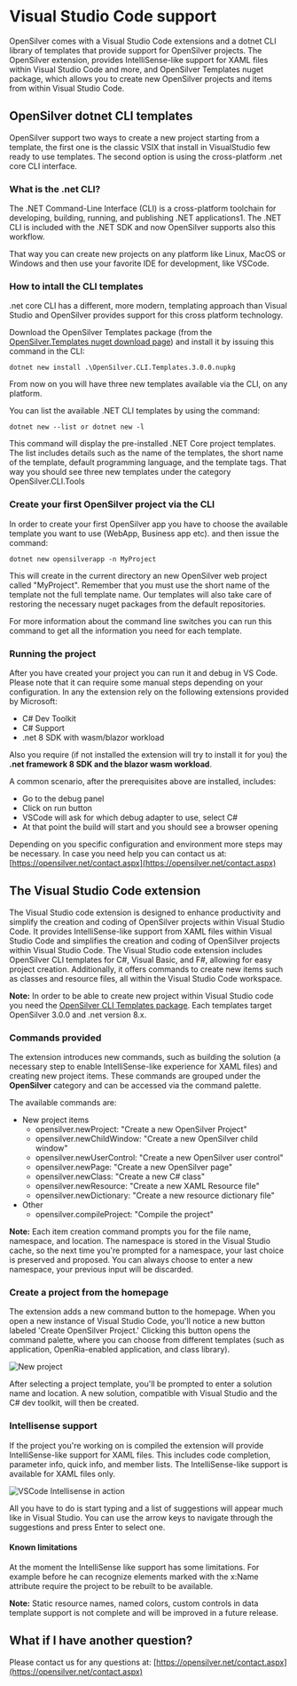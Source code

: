 # Visual Studio Code support
OpenSilver comes with a Visual Studio Code extensions and a dotnet CLI library of templates that provide support for OpenSilver projects. 
The OpenSilver extension, provides IntelliSense-like support for XAML files within Visual Studio Code and more, and OpenSilver Templates nuget package, which allows you to create new OpenSilver projects and items from within Visual Studio Code.

## OpenSilver dotnet CLI templates
OpenSilver support two ways to create a new project starting from a template, the first one is the classic VSIX that install in VisualStudio few ready to use templates. The second option is using the cross-platform .net core CLI interface.

### What is the .net CLI?
The .NET Command-Line Interface (CLI) is a cross-platform toolchain for developing, building, running, and publishing .NET applications1. The .NET CLI is included with the .NET SDK and now OpenSilver supports also this workflow.

That way you can create new projects on any platform like Linux, MacOS or Windows and then use your favorite IDE for development, like VSCode.

### How to intall the CLI templates
.net core CLI has a different, more modern, templating approach than Visual Studio and OpenSilver provides support for this cross platform technology.

Download the OpenSilver Templates package (from the [OpenSilver.Templates nuget download page](https://www.nuget.org/packages/OpenSilver.Templates)) and install it by issuing this command in the CLI:
	
	dotnet new install .\OpenSilver.CLI.Templates.3.0.0.nupkg

From now on you will have three new templates available via the CLI, on any platform.

You can list the available .NET CLI templates by using the command: 

	dotnet new --list or dotnet new -l 

This command will display the pre-installed .NET Core project templates. The list includes details such as the name of the templates, the short name of the template, default programming language, and the template tags. That way you should see three new templates under the category OpenSilver.CLI.Tools

### Create your first OpenSilver project via the CLI

In order to create your first OpenSilver app you have to choose the available template you want to use (WebApp, Business app etc). and then issue the command:

	dotnet new opensilverapp -n MyProject

This will create in the current directory an new OpenSilver web project called "MyProject". Remember that you must use the short name of the template not the full template name. Our templates will also take care of restoring the necessary nuget packages from the default repositories.

For more information about the command line switches you can run this command to get all the information you need for each template.

### Running the project
After you have created your project you can run it and debug in VS Code. Please note that it can require some manual steps depending on your configuration. In any the extension rely on the following extensions provided by Microsoft:

- C# Dev Toolkit
- C# Support
- .net 8 SDK with wasm/blazor workload

Also you require (if not installed the extension will try to install it for you) the **.net framework 8 SDK and the blazor wasm workload**.

A common scenario, after the prerequisites above are installed, includes:

- Go to the debug panel
- Click on run button
- VSCode will ask for which debug adapter to use, select C#
- At that point the build will start and you should see a browser opening

Depending on you specific configuration and environment more steps may be necessary. In case you need help you can contact us at: [https://opensilver.net/contact.aspx](https://opensilver.net/contact.aspx)

## The Visual Studio Code extension
The Visual Studio code extension is designed to enhance productivity and simplify the creation and coding of OpenSilver projects within Visual Studio Code. 
It provides IntelliSense-like support from XAML files within Visual Studio Code and simplifies the creation and coding of OpenSilver projects within Visual Studio Code. The Visual Studio code extension includes OpenSilver CLI templates for C#, Visual Basic, and F#, allowing for easy project creation. Additionally, it offers commands to create new items such as classes and resource files, all within the Visual Studio Code workspace. 

**Note:** In order to be able to create new project within Visual Studio code you need the [OpenSilver CLI Templates package](https://github.com/OpenSilver/OpenSilver.VSIX). Each templates target OpenSilver 3.0.0 and .net version 8.x.

### Commands provided
The extension introduces new commands, such as building the solution (a necessary step to enable IntelliSense-like experience for XAML files) and creating new project items. These commands are grouped under the **OpenSilver** category and can be accessed via the command palette.

The available commands are:

- New project items
  - opensilver.newProject: "Create a new OpenSilver Project"
  - opensilver.newChildWindow: "Create a new OpenSilver child window"
  - opensilver.newUserControl: "Create a new OpenSilver user control"
  - opensilver.newPage: "Create a new OpenSilver page"
  - opensilver.newClass: "Create a new C# class"
  - opensilver.newResource: "Create a new XAML Resource file"
  - opensilver.newDictionary: "Create a new resource dictionary file"
- Other
  - opensilver.compileProject: "Compile the project"
  
**Note:** Each item creation command prompts you for the file name, namespace, and location. The namespace is stored in the Visual Studio cache, so the next time you're prompted for a namespace, your last choice is preserved and proposed. You can always choose to enter a new namespace, your previous input will be discarded.

### Create a project from the homepage
The extension adds a new command button to the homepage. When you open a new instance of Visual Studio Code, you'll notice a new button labeled 'Create OpenSilver Project.' Clicking this button opens the command palette, where you can choose from different templates (such as application, OpenRia-enabled application, and class library).

![New project](/images/vscodeCreateNewProject.png "New project command button")

After selecting a project template, you'll be prompted to enter a solution name and location. A new solution, compatible with Visual Studio and the C# dev toolkit, will then be created.

### Intellisense support
If the project you're working on is compiled the extension will provide IntelliSense-like support for XAML files. This includes code completion, parameter info, quick info, and member lists. The IntelliSense-like support is available for XAML files only.

![VSCode Intellisense in action](/images/vscodeIntellisense.png "VSCode Intellisense in action")

All you have to do is start typing and a list of suggestions will appear much like in Visual Studio. You can use the arrow keys to navigate through the suggestions and press Enter to select one.

#### Known limitations
At the moment the IntelliSense like support has some limitations. For example before he can recognize elements marked with the x:Name attribute require the project to be rebuilt to be available. 

**Note:** Static resource names, named colors, custom controls in data template support is not complete and will be improved in a future release.

## What if I have another question?
Please contact us for any questions at: [https://opensilver.net/contact.aspx](https://opensilver.net/contact.aspx)